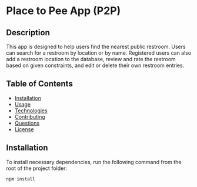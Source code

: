 # Place to Pee App (P2P)

## Description

This app is designed to help users find the nearest public restroom. Users can search for a restroom by location or by name. Registered users can also add a restroom location to the database, review and rate the restroom based on given constraints, and edit or delete their own restroom entries.

## Table of Contents

- [Installation](#installation)
- [Usage](#usage)
- [Technologies](#technologies)
- [Contributing](#contributing)
- [Questions](#questions)
- [License](#license)

## Installation

To install necessary dependencies, run the following command from the root of the project folder:

`npm install`
